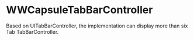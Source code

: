 # WWCapsuleTabBarController
Based on UITabBarController, the implementation can display more than six Tab TabBarController.
